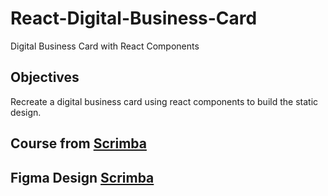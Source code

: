 # React-Digital-Business-Card
Digital Business Card with React Components

## Objectives
Recreate a digital business card using react components to build the static design.

## Course from [Scrimba](https://scrimba.com/learn/learnreact/section-1-solo-project-coce646e88eea46f91af43ca4)

## Figma Design [Scrimba](https://www.figma.com/file/4ctPLUvIn5b5Ep6YPOZWWd/Digital-Business-Card?node-id=0%3A1)
